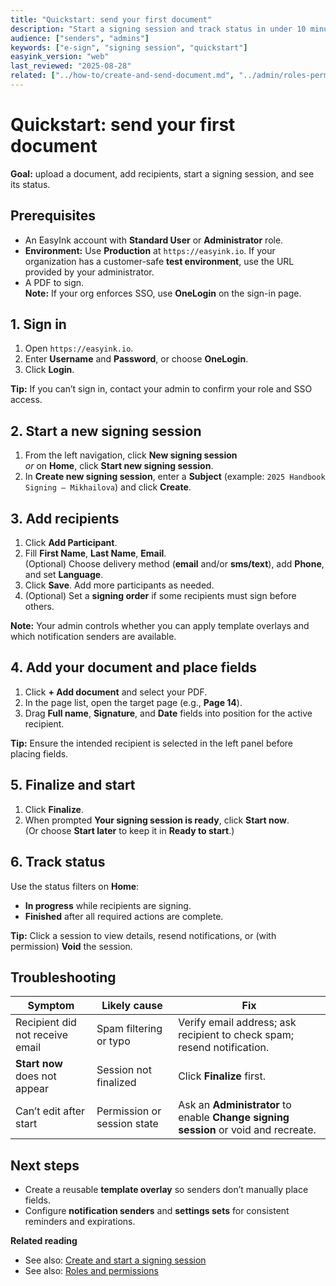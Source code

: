 ```yaml
---
title: "Quickstart: send your first document"
description: "Start a signing session and track status in under 10 minutes."
audience: ["senders", "admins"]
keywords: ["e-sign", "signing session", "quickstart"]
easyink_version: "web"
last_reviewed: "2025-08-28"
related: ["../how-to/create-and-send-document.md", "../admin/roles-permissions.md"]
---
```


# Quickstart: send your first document

**Goal:** upload a document, add recipients, start a signing session, and see its status.

## Prerequisites
- An EasyInk account with **Standard User** or **Administrator** role.
- **Environment:** Use **Production** at `https://easyink.io`. If your organization has a customer-safe **test environment**, use the URL provided by your administrator.
- A PDF to sign.  
**Note:** If your org enforces SSO, use **OneLogin** on the sign-in page.

## 1. Sign in
1. Open `https://easyink.io`.
2. Enter **Username** and **Password**, or choose **OneLogin**.
3. Click **Login**.

**Tip:** If you can’t sign in, contact your admin to confirm your role and SSO access.

## 2. Start a new signing session
1. From the left navigation, click **New signing session**  
   *or* on **Home**, click **Start new signing session**.
2. In **Create new signing session**, enter a **Subject** (example: `2025 Handbook Signing – Mikhailova`) and click **Create**.

## 3. Add recipients
1. Click **Add Participant**.
2. Fill **First Name**, **Last Name**, **Email**.  
   (Optional) Choose delivery method (**email** and/or **sms/text**), add **Phone**, and set **Language**.
3. Click **Save**. Add more participants as needed.
4. (Optional) Set a **signing order** if some recipients must sign before others.

**Note:** Your admin controls whether you can apply template overlays and which notification senders are available.

## 4. Add your document and place fields
1. Click **+ Add document** and select your PDF.
2. In the page list, open the target page (e.g., **Page 14**).
3. Drag **Full name**, **Signature**, and **Date** fields into position for the active recipient.

**Tip:** Ensure the intended recipient is selected in the left panel before placing fields.

## 5. Finalize and start
1. Click **Finalize**.
2. When prompted **Your signing session is ready**, click **Start now**.  
   (Or choose **Start later** to keep it in **Ready to start**.)

## 6. Track status
Use the status filters on **Home**:
- **In progress** while recipients are signing.
- **Finished** after all required actions are complete.

**Tip:** Click a session to view details, resend notifications, or (with permission) **Void** the session.

## Troubleshooting
| Symptom | Likely cause | Fix |
|---|---|---|
| Recipient did not receive email | Spam filtering or typo | Verify email address; ask recipient to check spam; resend notification. |
| **Start now** does not appear | Session not finalized | Click **Finalize** first. |
| Can’t edit after start | Permission or session state | Ask an **Administrator** to enable **Change signing session** or void and recreate. |

## Next steps
- Create a reusable **template overlay** so senders don’t manually place fields.
- Configure **notification senders** and **settings sets** for consistent reminders and expirations.

**Related reading**
- See also: [Create and start a signing session](../how-to/create-and-send-document.md)  
- See also: [Roles and permissions](../admin/roles-permissions.md)
